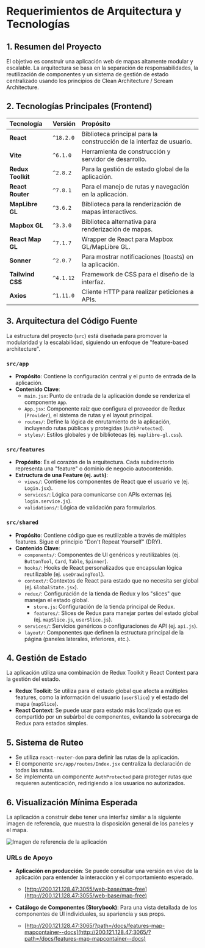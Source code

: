 
# Requerimientos de Arquitectura y Tecnologías

## 1. Resumen del Proyecto

El objetivo es construir una aplicación web de mapas altamente modular y escalable. La arquitectura se basa en la separación de responsabilidades, la reutilización de componentes y un sistema de gestión de estado centralizado usando los principios de Clean Architecture / Scream Architecture.

## 2. Tecnologías Principales (Frontend)

| Tecnología | Versión | Propósito |
| :--- | :--- | :--- |
| **React** | `^18.2.0` | Biblioteca principal para la construcción de la interfaz de usuario. |
| **Vite** | `^6.1.0` | Herramienta de construcción y servidor de desarrollo. |
| **Redux Toolkit**| `^2.8.2` | Para la gestión de estado global de la aplicación. |
| **React Router** | `^7.8.1` | Para el manejo de rutas y navegación en la aplicación. |
| **MapLibre GL** | `^3.6.2` | Biblioteca para la renderización de mapas interactivos. |
| **Mapbox GL** | `^3.3.0` | Biblioteca alternativa para renderización de mapas. |
| **React Map GL** | `^7.1.7` | Wrapper de React para Mapbox GL/MapLibre GL. |
| **Sonner** | `^2.0.7` | Para mostrar notificaciones (toasts) en la aplicación. |
| **Tailwind CSS**| `^4.1.12` | Framework de CSS para el diseño de la interfaz. |
| **Axios** | `^1.11.0` | Cliente HTTP para realizar peticiones a APIs. |


## 3. Arquitectura del Código Fuente

La estructura del proyecto (`src`) está diseñada para promover la modularidad y la escalabilidad, siguiendo un enfoque de "feature-based architecture".

### `src/app`
-   **Propósito**: Contiene la configuración central y el punto de entrada de la aplicación.
-   **Contenido Clave**:
    -   `main.jsx`: Punto de entrada de la aplicación donde se renderiza el componente `App`.
    -   `App.jsx`: Componente raíz que configura el proveedor de Redux (`Provider`), el sistema de rutas y el layout principal.
    -   `routes/`: Define la lógica de enrutamiento de la aplicación, incluyendo rutas públicas y protegidas (`AuthProtected`).
    -   `styles/`: Estilos globales y de bibliotecas (ej. `maplibre-gl.css`).

### `src/features`
-   **Propósito**: Es el corazón de la arquitectura. Cada subdirectorio representa una "feature" o dominio de negocio autocontenido.
-   **Estructura de una Feature (ej. `auth`)**:
    -   `views/`: Contiene los componentes de React que el usuario ve (ej. `Login.jsx`).
    -   `services/`: Lógica para comunicarse con APIs externas (ej. `login.service.js`).
    -   `validations/`: Lógica de validación para formularios.

### `src/shared`
-   **Propósito**: Contiene código que es reutilizable a través de múltiples features. Sigue el principio "Don't Repeat Yourself" (DRY).
-   **Contenido Clave**:
    -   `components/`: Componentes de UI genéricos y reutilizables (ej. `ButtonTool`, `Card`, `Table`, `Spinner`).
    -   `hooks/`: Hooks de React personalizados que encapsulan lógica reutilizable (ej. `useDrawingTool`).
    -   `context/`: Contextos de React para estado que no necesita ser global (ej. `GlobalState.jsx`).
    -   `redux/`: Configuración de la tienda de Redux y los "slices" que manejan el estado global.
        -   `store.js`: Configuración de la tienda principal de Redux.
        -   `features/`: Slices de Redux para manejar partes del estado global (ej. `mapSlice.js`, `userSlice.js`).
    -   `services/`: Servicios genéricos o configuraciones de API (ej. `api.js`).
    -   `layout/`: Componentes que definen la estructura principal de la página (paneles laterales, inferiores, etc.).

## 4. Gestión de Estado

La aplicación utiliza una combinación de Redux Toolkit y React Context para la gestión del estado.

-   **Redux Toolkit**: Se utiliza para el estado global que afecta a múltiples features, como la información del usuario (`userSlice`) y el estado del mapa (`mapSlice`).
-   **React Context**: Se puede usar para estado más localizado que es compartido por un subárbol de componentes, evitando la sobrecarga de Redux para estados simples.

## 5. Sistema de Ruteo

-   Se utiliza `react-router-dom` para definir las rutas de la aplicación.
-   El componente `src/app/routes/Index.jsx` centraliza la declaración de todas las rutas.
-   Se implementa un componente `AuthProtected` para proteger rutas que requieren autenticación, redirigiendo a los usuarios no autorizados.

## 6. Visualización Mínima Esperada

La aplicación a construir debe tener una interfaz similar a la siguiente imagen de referencia, que muestra la disposición general de los paneles y el mapa.

![Imagen de referencia de la aplicación](web-base.png)

### URLs de Apoyo

-   **Aplicación en producción**: Se puede consultar una versión en vivo de la aplicación para entender la interacción y el comportamiento esperado.
    -   [http://200.121.128.47:3055/web-base/map-free](http://200.121.128.47:3055/web-base/map-free)

-   **Catálogo de Componentes (Storybook)**: Para una vista detallada de los componentes de UI individuales, su apariencia y sus props.
    -   [http://200.121.128.47:3065/?path=/docs/features-map-mapcontainer--docs](http://200.121.128.47:3065/?path=/docs/features-map-mapcontainer--docs)

